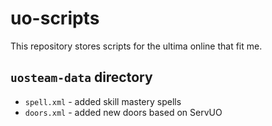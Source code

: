 # uo-scripts

This repository stores scripts for the ultima online that fit me.

## `uosteam-data` directory

* `spell.xml` - added skill mastery spells
* `doors.xml` - added new doors based on ServUO

